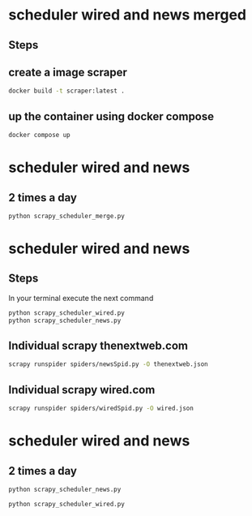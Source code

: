 # scheduler wired and news merged
## Steps

## create a image scraper
```sh
docker build -t scraper:latest .
```
## up the container using docker compose
```sh
docker compose up
```

# scheduler wired and news
## 2 times a day

```sh
python scrapy_scheduler_merge.py
```


# scheduler wired and news
## Steps
In your terminal execute the next command
```sh
python scrapy_scheduler_wired.py
python scrapy_scheduler_news.py
```
## Individual scrapy thenextweb.com
```sh
scrapy runspider spiders/newsSpid.py -O thenextweb.json
```

## Individual scrapy wired.com
```sh
scrapy runspider spiders/wiredSpid.py -O wired.json
```

# scheduler wired and news
## 2 times a day

```sh
python scrapy_scheduler_news.py
```

```sh
python scrapy_scheduler_wired.py
```

